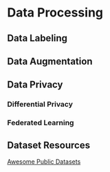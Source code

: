 # Data Processing

## Data Labeling

## Data Augmentation

## Data Privacy

### Differential Privacy

### Federated Learning

## Dataset Resources

[Awesome Public Datasets](https://github.com/awesomedata/awesome-public-datasets)
